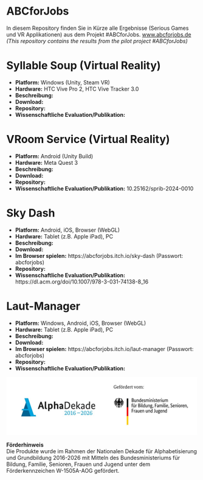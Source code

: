 # ABCforJobs
In diesem Repository finden Sie in Kürze alle Ergebnisse (Serious Games und VR Applikationen) aus dem Projekt #ABCforJobs. www.abcforjobs.de<br/>
<i>(This repository contains the results from the pilot project #ABCforJobs)</i>

# Syllable Soup (Virtual Reality)
 <ul>
  <li><b>Platform:</b> Windows (Unity, Steam VR)</li>
  <li><b>Hardware:</b> HTC Vive Pro 2, HTC Vive Tracker 3.0</li>
  <li><b>Beschreibung:</b></li>
  <li><b>Download:</b></li>
  <li><b>Repository:</b></li>
  <li><b>Wissenschaftliche Evaluation/Publikation:</b></li>
</ul> 

# VRoom Service (Virtual Reality)
<ul>
  <li><b>Platform:</b> Android (Unity Build)</li>
  <li><b>Hardware:</b> Meta Quest 3</li>
  <li><b>Beschreibung:</b></li>
  <li><b>Download:</b></li>
  <li><b>Repository:</b></li>
  <li><b>Wissenschaftliche Evaluation/Publikation:</b> 10.25162/sprib-2024-0010</li>
</ul>

# Sky Dash
<ul>
  <li><b>Platform:</b> Android, iOS, Browser (WebGL)</li>
  <li><b>Hardware:</b> Tablet (z.B. Apple iPad), PC</li>
  <li><b>Beschreibung:</b></li>
  <li><b>Download:</b></li>
  <li><b>Im Browser spielen:</b> https://abcforjobs.itch.io/sky-dash (Passwort: abcforjobs)</li>
  <li><b>Repository:</b></li>
  <li><b>Wissenschaftliche Evaluation/Publikation:</b> https://dl.acm.org/doi/10.1007/978-3-031-74138-8_16</li>
</ul>

# Laut-Manager
<ul>
  <li><b>Platform:</b> Windows, Android, iOS, Browser (WebGL)</li>
  <li><b>Hardware:</b> Tablet (z.B. Apple iPad), PC</li>
  <li><b>Beschreibung:</b></li>
  <li><b>Download:</b></li>
  <li><b>Im Browser spielen:</b> https://abcforjobs.itch.io/laut-manager (Passwort: abcforjobs)</li>
  <li><b>Repository:</b></li>
  <li><b>Wissenschaftliche Evaluation/Publikation:</b></li>
</ul>

<img src="Resources/2025-06_Foerderleiste_ABCforJobs-neu.jpg" alt="Foerderleiste" width="600">

<b>Förderhinweis</b><br/>
Die Produkte wurde im Rahmen der Nationalen Dekade für Alphabetisierung und Grundbildung 2016-2026 mit Mitteln des Bundesministeriums für Bildung, Familie, Senioren, Frauen und Jugend unter dem Förderkennzeichen W-1505A-AOG gefördert.
